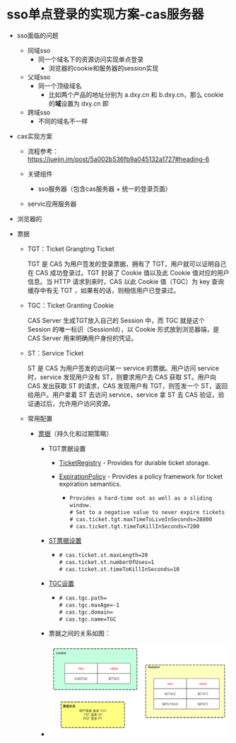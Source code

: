 # sso单点登录的实现方案-cas服务器

- sso面临的问题
  - 同域sso
    - 同一个域名下的资源访问实现单点登录
      - 浏览器的cookie和服务器的session实现
  - 父域sso
    - 同一个顶级域名
      - 比如两个产品的地址分别为 a.dxy.cn 和 b.dxy.cn，那么 cookie 的**域**设置为 dxy.cn 即
  - 跨域sso
    - 不同的域名不一样

- cas实现方案

  - 流程参考：https://juejin.im/post/5a002b536fb9a045132a1727#heading-6

  - 关键组件

    - sso服务器（包含cas服务器 + 统一的登录页面）
  - servic应用服务器
    
- 浏览器的
    
- 票据
  
    - TGT：Ticket Grangting Ticket 
  
      TGT 是 CAS 为用户签发的登录票据，拥有了 TGT，用户就可以证明自己在 CAS 成功登录过。TGT 封装了 Cookie 值以及此 Cookie 值对应的用户信息。当 HTTP 请求到来时，CAS 以此 Cookie 值（TGC）为 key 查询缓存中有无 TGT ，如果有的话，则相信用户已登录过。
  
    - TGC：Ticket Granting Cookie
  
        CAS Server 生成TGT放入自己的 Session 中，而 TGC 就是这个 Session 的唯一标识（SessionId），以 Cookie 形式放到浏览器端，是 CAS Server 用来明确用户身份的凭证。
  
    - ST：Service Ticket 
  
      ST 是 CAS 为用户签发的访问某一 service 的票据。用户访问 service 时，service 发现用户没有 ST，则要求用户去 CAS 获取 ST。用户向 CAS 发出获取 ST 的请求，CAS 发现用户有 TGT，则签发一个 ST，返回给用户。用户拿着 ST 去访问 service，service 拿 ST 去 CAS 验证，验证通过后，允许用户访问资源。
  
  - 常用配置
  
    - [票据](https://apereo.github.io/cas/5.2.x/installation/Configuring-Ticketing-Components.html)（持久化和过期策略）
  
      - TGT票据设置
  
        - [TicketRegistry](https://apereo.github.io/cas/5.2.x/installation/Configuration-Properties.html#ticket-registry) - Provides for durable ticket storage.
  
        - [ExpirationPolicy](https://apereo.github.io/cas/5.2.x/installation/Configuration-Properties.html#tgt-expiration-policy) - Provides a policy framework for ticket expiration semantics.
  
          - ```properties
            Provides a hard-time out as well as a sliding window.
            # Set to a negative value to never expire tickets
            # cas.ticket.tgt.maxTimeToLiveInSeconds=28800
            # cas.ticket.tgt.timeToKillInSeconds=7200
            ```
  
      - [ST票据设置](https://apereo.github.io/cas/5.2.x/installation/Configuration-Properties.html#service-tickets-behavior)
      
        - ```properties
          # cas.ticket.st.maxLength=20
          # cas.ticket.st.numberOfUses=1
          # cas.ticket.st.timeToKillInSeconds=10
          ```
      
      - [TGC设置](https://apereo.github.io/cas/5.2.x/installation/Configuration-Properties.html#ticket-granting-cookie)
      
        - ```properties
          # cas.tgc.path=
          # cas.tgc.maxAge=-1
          # cas.tgc.domain=
          # cas.tgc.name=TGC
          ```
      
      - 票据之间的关系如图：
      
      - ![9](https://github.com/xxw1754352621/java-dev/blob/master/img/9.png)